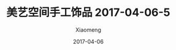 ---
layout: post
title: 美艺空间手工饰品 2017-04-06-5
description: 美艺空间手工饰品
date: 2017-04-06
img: http://imglf2.nosdn.127.net/img/R2s3QnZjM0lqWFRIZ2lWaDV4dW1FdWtXOFRJSWYrUU0vMVBYMWFwWC9TVzBwSDhrZVlRTER3PT0.jpg?imageView&thumbnail=1680x0&quality=96&stripmeta=0&type=jpg
author: Xiaomeng
---